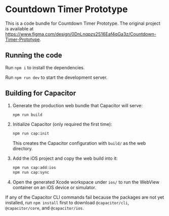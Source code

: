 
  # Countdown Timer Prototype

  This is a code bundle for Countdown Timer Prototype. The original project is available at https://www.figma.com/design/0DnLnqpzs2S16Eaf4qGa3z/Countdown-Timer-Prototype.

  ## Running the code

Run `npm i` to install the dependencies.

Run `npm run dev` to start the development server.

## Building for Capacitor

1. Generate the production web bundle that Capacitor will serve:

   ```bash
   npm run build
   ```

2. Initialize Capacitor (only required the first time):

   ```bash
   npm run cap:init
   ```

   This creates the Capacitor configuration with `build/` as the web directory.

3. Add the iOS project and copy the web build into it:

   ```bash
   npm run cap:add:ios
   npm run cap:sync
   ```

4. Open the generated Xcode workspace under `ios/` to run the WebView container on an iOS device or simulator.

If any of the Capacitor CLI commands fail because the packages are not yet installed, run `npm install` first to download `@capacitor/cli`, `@capacitor/core`, and `@capacitor/ios`.
  